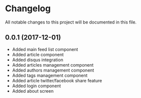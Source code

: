 # Changelog
All notable changes to this project will be documented in this file.

## 0.0.1 (2017-12-01)
- Added main feed list component
- Added article component
- Added disqus integration
- Added articles management component
- Added authors management component
- Added tags management component
- Added article twitter/facebook share feature
- Added login component
- Added about screen
